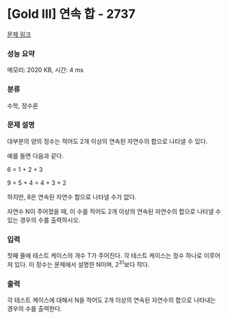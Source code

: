 # [Gold III] 연속 합 - 2737 

[문제 링크](https://www.acmicpc.net/problem/2737) 

### 성능 요약

메모리: 2020 KB, 시간: 4 ms

### 분류

수학, 정수론

### 문제 설명

<p>대부분의 양의 정수는 적어도 2개 이상의 연속된 자연수의 합으로 나타낼 수 있다.</p>

<p>예를 들면 다음과 같다.</p>

<p>6 = 1 + 2 + 3</p>

<p>9 = 5 + 4 = 4 + 3 + 2</p>

<p>하지만, 8은 연속된 자연수 합으로 나타낼 수가 없다.</p>

<p>자연수 N이 주어졌을 때, 이 수를 적어도 2개 이상의 연속된 자연수의 합으로 나타낼 수 있는 경우의 수를 출력하시오.</p>

### 입력 

 <p>첫째 줄에 테스트 케이스의 개수 T가 주어진다. 각 테스트 케이스는 정수 하나로 이루어져 있다. 이 정수는 문제에서 설명한 N이며, 2<sup>31</sup>보다 작다.</p>

### 출력 

 <p>각 테스트 케이스에 대해서 N을 적어도 2개 이상의 연속된 자연수의 합으로 나타내는 경우의 수를 출력한다.</p>

